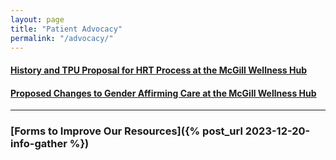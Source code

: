 ```yaml
---
layout: page
title: "Patient Advocacy"
permalink: "/advocacy/"
---
```



#### [History and TPU Proposal for HRT Process at the McGill Wellness Hub](https://docs.google.com/document/d/1_zFZ_W9JOjdFlydgxerYQQuZVIoPUee6tbplTl3bPhc)


#### [Proposed Changes to Gender Affirming Care at the McGill Wellness Hub](https://docs.google.com/document/d/1y1L2Dy8FmXXKx9j35WRXRZpsgEZw-MZ5FS1jjM8rCSs/)

---

### [Forms to Improve Our Resources]({% post_url 2023-12-20-info-gather %})